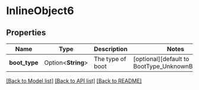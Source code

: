 # InlineObject6

## Properties

Name | Type | Description | Notes
------------ | ------------- | ------------- | -------------
**boot_type** | Option<**String**> | The type of boot | [optional][default to BootType_UnknownBootType]

[[Back to Model list]](../README.md#documentation-for-models) [[Back to API list]](../README.md#documentation-for-api-endpoints) [[Back to README]](../README.md)


